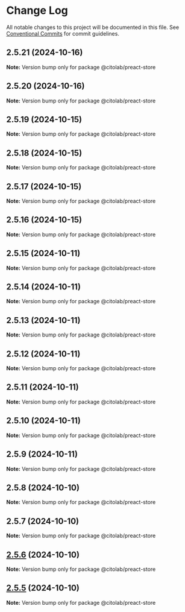 # Change Log

All notable changes to this project will be documented in this file.
See [Conventional Commits](https://conventionalcommits.org) for commit guidelines.

## 2.5.21 (2024-10-16)

**Note:** Version bump only for package @citolab/preact-store





## 2.5.20 (2024-10-16)

**Note:** Version bump only for package @citolab/preact-store





## 2.5.19 (2024-10-15)

**Note:** Version bump only for package @citolab/preact-store





## 2.5.18 (2024-10-15)

**Note:** Version bump only for package @citolab/preact-store





## 2.5.17 (2024-10-15)

**Note:** Version bump only for package @citolab/preact-store





## 2.5.16 (2024-10-15)

**Note:** Version bump only for package @citolab/preact-store





## 2.5.15 (2024-10-11)

**Note:** Version bump only for package @citolab/preact-store





## 2.5.14 (2024-10-11)

**Note:** Version bump only for package @citolab/preact-store





## 2.5.13 (2024-10-11)

**Note:** Version bump only for package @citolab/preact-store





## 2.5.12 (2024-10-11)

**Note:** Version bump only for package @citolab/preact-store





## 2.5.11 (2024-10-11)

**Note:** Version bump only for package @citolab/preact-store





## 2.5.10 (2024-10-11)

**Note:** Version bump only for package @citolab/preact-store





## 2.5.9 (2024-10-11)

**Note:** Version bump only for package @citolab/preact-store





## 2.5.8 (2024-10-10)

**Note:** Version bump only for package @citolab/preact-store





## 2.5.7 (2024-10-10)

**Note:** Version bump only for package @citolab/preact-store





## [2.5.6](https://github.com/Citolab/tspci/compare/v2.5.5...v2.5.6) (2024-10-10)

**Note:** Version bump only for package @citolab/preact-store





## [2.5.5](https://github.com/Citolab/tspci/compare/v2.5.4...v2.5.5) (2024-10-10)

**Note:** Version bump only for package @citolab/preact-store

